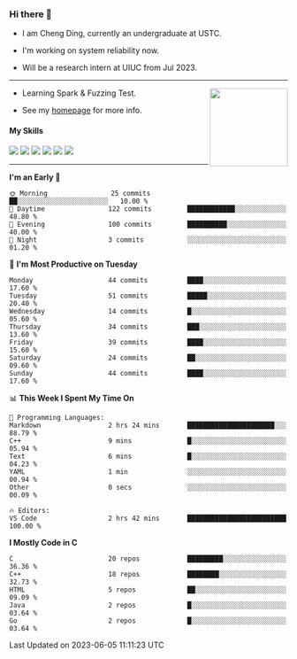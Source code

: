 ### Hi there 👋

* I am Cheng Ding, currently an undergraduate at USTC.
  
* I'm working on system reliability now.

* Will be a research intern at UIUC from Jul 2023.

---

<img align="right" height="141" src="https://github-readme-stats.vercel.app/api?username=IrisesD&theme=tokyonight&show_icons=true&count_private=true">

-  Learning Spark & Fuzzing Test.

-  See my [homepage](https://irisesd.github.io) for more info.

#### My Skills

![](https://img.shields.io/badge/C++-65318e?logo=cplusplus&logoColor=fff)
![](https://img.shields.io/badge/Python-3e74a2?logo=python&logoColor=fff)
![](https://img.shields.io/badge/C-5654a2?logo=c&logoColor=fff)
![](https://img.shields.io/badge/Go-00aaff?logo=go&logoColor=fff)
![](https://img.shields.io/badge/Docker-0088ff?logo=docker&logoColor=fff)
![](https://img.shields.io/badge/Apache-D22128?logo=apache&logoColor=fff)

---
<!--START_SECTION:waka-->
**I'm an Early 🐤** 

```text
🌞 Morning                25 commits          ██░░░░░░░░░░░░░░░░░░░░░░░   10.00 % 
🌆 Daytime                122 commits         ████████████░░░░░░░░░░░░░   48.80 % 
🌃 Evening                100 commits         ██████████░░░░░░░░░░░░░░░   40.00 % 
🌙 Night                  3 commits           ░░░░░░░░░░░░░░░░░░░░░░░░░   01.20 % 
```
📅 **I'm Most Productive on Tuesday** 

```text
Monday                   44 commits          ████░░░░░░░░░░░░░░░░░░░░░   17.60 % 
Tuesday                  51 commits          █████░░░░░░░░░░░░░░░░░░░░   20.40 % 
Wednesday                14 commits          █░░░░░░░░░░░░░░░░░░░░░░░░   05.60 % 
Thursday                 34 commits          ███░░░░░░░░░░░░░░░░░░░░░░   13.60 % 
Friday                   39 commits          ████░░░░░░░░░░░░░░░░░░░░░   15.60 % 
Saturday                 24 commits          ██░░░░░░░░░░░░░░░░░░░░░░░   09.60 % 
Sunday                   44 commits          ████░░░░░░░░░░░░░░░░░░░░░   17.60 % 
```


📊 **This Week I Spent My Time On** 

```text
💬 Programming Languages: 
Markdown                 2 hrs 24 mins       ██████████████████████░░░   88.79 % 
C++                      9 mins              █░░░░░░░░░░░░░░░░░░░░░░░░   05.94 % 
Text                     6 mins              █░░░░░░░░░░░░░░░░░░░░░░░░   04.23 % 
YAML                     1 min               ░░░░░░░░░░░░░░░░░░░░░░░░░   00.94 % 
Other                    0 secs              ░░░░░░░░░░░░░░░░░░░░░░░░░   00.09 % 

🔥 Editors: 
VS Code                  2 hrs 42 mins       █████████████████████████   100.00 % 
```

**I Mostly Code in C** 

```text
C                        20 repos            █████████░░░░░░░░░░░░░░░░   36.36 % 
C++                      18 repos            ████████░░░░░░░░░░░░░░░░░   32.73 % 
HTML                     5 repos             ██░░░░░░░░░░░░░░░░░░░░░░░   09.09 % 
Java                     2 repos             █░░░░░░░░░░░░░░░░░░░░░░░░   03.64 % 
Go                       2 repos             █░░░░░░░░░░░░░░░░░░░░░░░░   03.64 % 
```




 Last Updated on 2023-06-05 11:11:23 UTC
<!--END_SECTION:waka-->